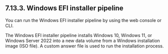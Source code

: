 ## 7.13.3. Windows EFI installer pipeline

You can run the Windows EFI installer pipeline by using the web console or CLI.

The Windows EFI installer pipeline installs Windows 10, Windows 11, or Windows Server 2022 into a new data volume from a Windows installation image (ISO file). A custom answer file is used to run the installation process.

<!-- image -->

